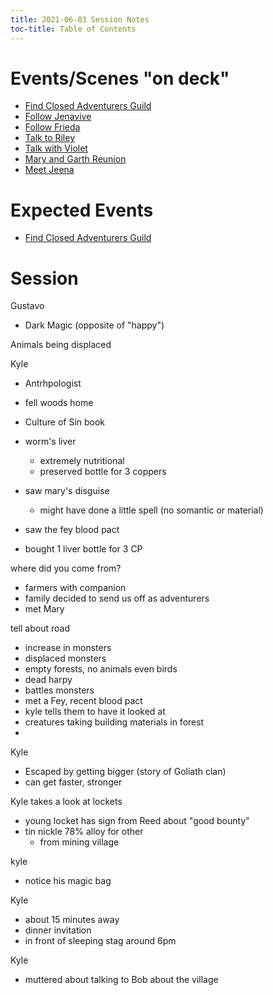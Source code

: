 ```yaml
---
title: 2021-06-03 Session Notes
toc-title: Table of Contents
---
```


# Events/Scenes "on deck"

- [Find Closed Adventurers Guild](../scenes/get-to-closed-adventurers-guild.md)
- [Follow Jenavive](../scenes/follow-jenavive-from-adventurers-guild.md)
- [Follow Frieda](../scenes/follow-frieda-from-adventurers-guild.md)
- [Talk to Riley](../talk-with-riley-from-adventurers-guild.md)
- [Talk with Violet](../talk-with-violet-from-adventurers-guild.md)
- [Mary and Garth Reunion](../scenes/mary-garth-reunion.md)
- [Meet Jeena](../scenes/first-meetings/meet-jeena.md)


# Expected Events

- [Find Closed Adventurers Guild](../scenes/get-to-closed-adventurers-guild.md)

# Session 

Gustavo
- Dark Magic (opposite of "happy")

Animals being displaced

Kyle
- Antrhpologist
- fell woods home
- Culture of Sin book
- worm's liver
  - extremely nutritional
  - preserved bottle for 3 coppers
- saw mary's disguise
  - might have done a little spell (no somantic or material)
- saw the fey blood pact
  
- bought 1 liver bottle for 3 CP

where did you come from?
  - farmers with companion
  - family decided to send us off as adventurers
  - met Mary
  
tell about road
  - increase in monsters
  - displaced monsters
  - empty forests, no animals even birds
  - dead harpy
  - battles monsters
  - met a Fey, recent blood pact
  - kyle tells them to have it looked at
  - creatures taking building materials in forest
  - 
  
Kyle
- Escaped by getting bigger (story of Goliath clan)
- can get faster, stronger

Kyle takes a look at lockets
- young locket has sign from Reed about "good bounty"
- tin nickle 78% alloy for other
  - from mining village

kyle
- notice his magic bag

Kyle
- about 15 minutes away
- dinner invitation
- in front of sleeping stag around 6pm

Kyle
- muttered about talking to Bob about the village


